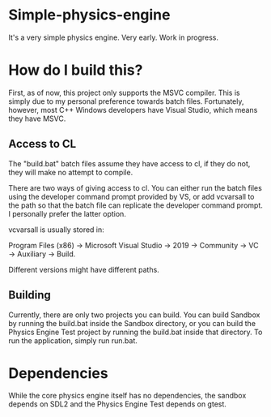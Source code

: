 # Simple-physics-engine
It's a very simple physics engine. Very early. Work in progress.


# How do I build this?
First, as of now, this project only supports the MSVC compiler. This is simply due to my personal preference towards batch files. Fortunately, however, most C++ Windows developers have Visual Studio, which means they have MSVC.

## Access to CL
The "build.bat" batch files assume they have access to cl, if they do not, they will make no attempt to compile.

There are two ways of giving access to cl. You can either run the batch files using the developer command prompt provided by VS, or add vcvarsall to the path so that the batch file can replicate the developer command prompt. I personally prefer the latter option.

vcvarsall is usually stored in:

Program Files (x86) -> Microsoft Visual Studio -> 2019 -> Community -> VC -> Auxiliary -> Build.

Different versions might have different paths.

## Building
Currently, there are only two projects you can build. You can build Sandbox by running the build.bat inside the Sandbox directory, or you can build the Physics Engine Test project by running the build.bat inside that directory. To run the application, simply run run.bat.

# Dependencies
While the core physics engine itself has no dependencies, the sandbox depends on SDL2 and the Physics Engine Test depends on gtest.
